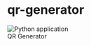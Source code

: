 # qr-generator
![Python application](https://github.com/Accoustium/dirtree2json/workflows/Python%20application/badge.svg?branch=master)<br>
QR Generator
